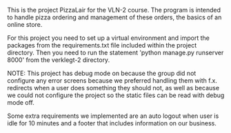 This is the project PizzaLair for the VLN-2 course. The program is intended to
handle pizza ordering and management of these orders, the basics of an online store.

For this project you need to set up a virtual environment and import the packages from
the requirements.txt file included within the project directory. Then you need to run the
statement 'python manage.py runserver 8000' from the verklegt-2 directory.

NOTE: This project has debug mode on because the group did not configure any error screens
because we preferred handling them with f.x. redirects when a user does something they should not,
as well as because we could not configure the project so the static files can be read with debug
mode off.

Some extra requirements we implemented are an auto logout when user is idle for 10 minutes and a footer
that includes information on our business.
